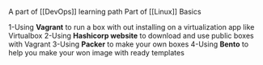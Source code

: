 A part of [[DevOps]] learning path
 Part of [[Linux]] Basics 

1-Using **Vagrant** to run a box with out installing on a virtualization app like Virtualbox
2-Using **Hashicorp website** to download and use public boxes with Vagrant
3-Using **Packer** to make your own boxes
4-Using **Bento** to help you make your won image with ready templates 